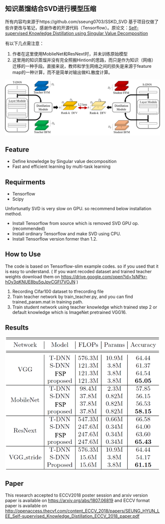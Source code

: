 ## 知识蒸馏结合SVD进行模型压缩

所有内容均来源于https://github.com/sseung0703/SSKD_SVD
基于项目仅做了些许更改与笔记，感谢作者的开源代码（Tensorflow）。原论文：[Self-supervised Knowledge Distillation using Singular Value Decomposition](https://arxiv.org/abs/1807.06819)

有以下几点需注意：

1. 作者在这里使用MoblieNet和ResNext时，并未训练原始模型
2. 这里用的知识蒸馏并没有完全照搬Hintion的思路，而只是作为知识（网络）迁移的一种手段。直接来说，教师和学生网络之间的损失是来源于feature map的一种计算，而不是简单对输出做KL散度计算。

![Alt text](dist.png)
## Feature
- Define knowledge by Singular value decomposition
- Fast and efficient learning by multi-task learning

## Requirments
- Tensorflow
- Scipy

Unfortunatly SVD is very slow on GPU. so  recommend below installation method.
- Install Tensorflow from source which is removed SVD GPU op.(recommended)
- Install ordinary Tensorflow and make SVD using CPU.
- Install Tensorflow version former than 1.2.

## How to Use
The code is based on Tensorflow-slim example codes. so if you used that it is easy to understand.
( If you want recoded dataset and trained teacher weights download them on https://drive.google.com/open?id=1sNPkr-hOy3qKNUE8bu5qJpvCGFI7VOJN )
1. Recording Cifar100 dataset to tfrecording file 
2. Train teacher network by train_teacher.py, and you can find trained_param.mat in training path.
3. Train student network using teacher knowledge which trained step 2 or default knowledge which is ImageNet pretrained VGG16.

## Results
![Alt text](results.png)

## Paper
This research accepted to ECCV2018 poster session
and arxiv version paper is available on https://arxiv.org/abs/1807.06819
and ECCV format paper is available on http://openaccess.thecvf.com/content_ECCV_2018/papers/SEUNG_HYUN_LEE_Self-supervised_Knowledge_Distillation_ECCV_2018_paper.pdf





